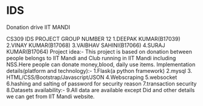 # IDS
Donation drive IIT MANDI

CS309 IDS PROJECT
GROUP NUMBER 12
1.DEEPAK KUMAR(B17039)
2.VINAY KUMAR(B17068)
3.VAIBHAV SAHINI(B17066)
4.SURAJ KUMAR(B17064)
Project idea:-
This project is based on donation between people belongs to IIT Mandi and Club running in IIT
Mandi including NSS.Here people can donate money,blood, daily use items.
Implementation details(platform and technology):-
1.Flask(a python framework)
2.mysql
3. HTML/CSS/Bootstrap/Javascript/JSON
4.Webscraping
5.websocket
6.hashing and salting of password for security reason
7.transaction security
8.Datasets availability:-
9.All data are available except Did and other details we can get from IIT Mandi website.

